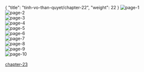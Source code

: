 { "title": "tinh-vo-than-quyet/chapter-22", "weight": 22 }
<img src="tinh-vo-than-quyet_0022_01-9f972d55d2baac881b31d9f5c14831bd.webp" alt="page-1" origin="https://3.bp.blogspot.com/-oTnir1_D-Nw/WCR_OnYFudI/AAAAAAALrzc/yn5zjcYPdNk/s0/Tinh-Vo-Than-Quyet-Chapter-22-P-2.jpg"><br/>
<img src="tinh-vo-than-quyet_0022_02-c0241cc7c9eb03038bb6e1484395cb86.webp" alt="page-2" origin="https://3.bp.blogspot.com/-Az09h1n2j_U/WCR_PtATNhI/AAAAAAALrzg/hc0f-fwA_gM/s0/Tinh-Vo-Than-Quyet-Chapter-22-P-3.jpg"><br/>
<img src="tinh-vo-than-quyet_0022_03-683db4af1db2c2e982aacc79d70a1130.webp" alt="page-3" origin="https://3.bp.blogspot.com/-5U154W_-opI/WCR_RVENQTI/AAAAAAALrzk/BtsBUfTXRME/s0/Tinh-Vo-Than-Quyet-Chapter-22-P-4.jpg"><br/>
<img src="tinh-vo-than-quyet_0022_04-8f14817df37a534231a7e162c643afcd.webp" alt="page-4" origin="https://3.bp.blogspot.com/-Hkh1nvGm2m0/WCR_ShmDTzI/AAAAAAALrzo/-6PRU00YBSk/s0/Tinh-Vo-Than-Quyet-Chapter-22-P-5.jpg"><br/>
<img src="tinh-vo-than-quyet_0022_05-359aa078fb276449e274a5135cb5089b.webp" alt="page-5" origin="https://3.bp.blogspot.com/-uVWP8Hjq9EE/WCR_Twn7_4I/AAAAAAALrzs/diLsTdzYJoo/s0/Tinh-Vo-Than-Quyet-Chapter-22-P-6.jpg"><br/>
<img src="tinh-vo-than-quyet_0022_06-bc05569bb69e7165c204a438974c43a0.webp" alt="page-6" origin="https://3.bp.blogspot.com/-0w1M2mTri6I/WCR_U6R10RI/AAAAAAALrzw/S8EFKxty_9o/s0/Tinh-Vo-Than-Quyet-Chapter-22-P-7.jpg"><br/>
<img src="tinh-vo-than-quyet_0022_07-93677ffcb6d44be12c84f6f3c7d028c1.webp" alt="page-7" origin="https://3.bp.blogspot.com/-4hxyaKw6WME/WCR_VyuWI-I/AAAAAAALrz0/vRSUX3iJFME/s0/Tinh-Vo-Than-Quyet-Chapter-22-P-8.jpg"><br/>
<img src="tinh-vo-than-quyet_0022_08-52e72f11f5df076943d82ab980f39606.webp" alt="page-8" origin="https://3.bp.blogspot.com/-Jwz7NyH6XLE/WCR_XNF59WI/AAAAAAALrz4/mT3978X5qPc/s0/Tinh-Vo-Than-Quyet-Chapter-22-P-9.jpg"><br/>
<img src="tinh-vo-than-quyet_0022_09-f2dbc7b62d4622613a3d4d0126970e17.webp" alt="page-9" origin="https://3.bp.blogspot.com/-cUm6Qb5aulA/WCR_YOTKD4I/AAAAAAALrz8/h5519zp7DQA/s0/Tinh-Vo-Than-Quyet-Chapter-22-P-10.jpg"><br/>
<img src="tinh-vo-than-quyet_0022_10-08c555b7cbc3aa4c850376b1724c59a6.webp" alt="page-10" origin="https://3.bp.blogspot.com/-Yt61FeZK0sg/WCR_ZJBvltI/AAAAAAALr0A/kRr92PY6rQs/s0/Tinh-Vo-Than-Quyet-Chapter-22-P-11.jpg"><br/>
<br/><a class="nextchap" href="/tinh-vo-than-quyet/chapter-23">chapter-23</a>
